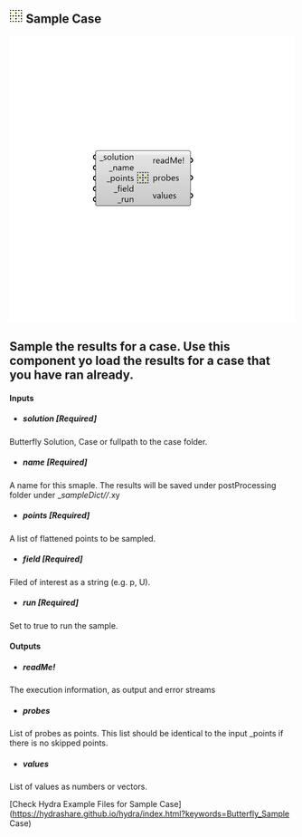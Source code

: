 ## ![](../../images/icons/Sample_Case.png) Sample Case

![](../../images/components/Sample_Case.png)

Sample the results for a case.
 Use this component yo load the results for a case that you have ran already. 
 -

#### Inputs
* ##### solution [Required]
Butterfly Solution, Case or fullpath to the case folder.
* ##### name [Required]
A name for this smaple. The results will be saved under postProcessing
 folder under <name>_<field>_sampleDict/<latestTime>/<name>_<field>.xy
* ##### points [Required]
A list of flattened points to be sampled.
* ##### field [Required]
Filed of interest as a string (e.g. p, U).
* ##### run [Required]
Set to true to run the sample.

#### Outputs
* ##### readMe!
The execution information, as output and error streams
* ##### probes
List of probes as points. This list should be identical to the input
 _points if there is no skipped points.
* ##### values
List of values as numbers or vectors.


[Check Hydra Example Files for Sample Case](https://hydrashare.github.io/hydra/index.html?keywords=Butterfly_Sample Case)